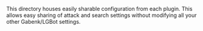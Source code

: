 This directory houses easily sharable configuration from each plugin. This allows easy sharing of attack and search settings without modifying all your other Gabenk/LGBot settings.